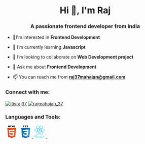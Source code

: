 <h1 align="center">Hi 👋, I'm Raj</h1>
<h3 align="center">A passionate frontend developer from India</h3>

<!--<p align="left"> <a href="https://github.com/ryo-ma/github-profile-trophy"><img src="https://github-profile-trophy.vercel.app/?username=rajm3704" alt="rajm3704" /></a> </p>-->

- 👀I'm interested in **Frontend Development**

- 🌱 I’m currently learning **Javascript**

- 👯 I’m looking to collaborate on **Web Development project**

- 💬 Ask me about **Frontend Development**

- 📫 You can reach me from **raj37mahajan@gmail.com**

<h3 align="left">Connect with me:</h3>
<p align="left">
<a href="https://twitter.com/itisraj37" target="blank"><img align="center" src="https://raw.githubusercontent.com/rahuldkjain/github-profile-readme-generator/master/src/images/icons/Social/twitter.svg" alt="itisraj37" height="30" width="40" /></a>
<a href="https://instagram.com/rajmahajan_37/" target="blank"><img align="center" src="https://raw.githubusercontent.com/rahuldkjain/github-profile-readme-generator/master/src/images/icons/Social/instagram.svg" alt="rajmahajan_37" height="30" width="40" /></a>
</p>

<h3 align="left">Languages and Tools:</h3>
<p align="left"> <img src="https://raw.githubusercontent.com/devicons/devicon/master/icons/html5/html5-original-wordmark.svg" alt="html5" width="40" height="40"/> </a> <a href="https://reactjs.org/" target="_blank" rel="noreferrer"><a href="https://github.com/Rajm3704/" target="_blank" rel="noreferrer"> <img src="https://raw.githubusercontent.com/devicons/devicon/master/icons/css3/css3-original-wordmark.svg" alt="css3" width="40" height="40"/> </a> <a href="https://github.com/Rajm3704/" target="_blank" rel="noreferrer">  <img src="https://raw.githubusercontent.com/devicons/devicon/master/icons/react/react-original-wordmark.svg" alt="react" width="40" height="40"/> </a>
  <img src"https://w7.pngwing.com/pngs/640/199/png-transparent-javascript-logo-html-javascript-logo-angle-text-rectangle.png">
</p>

<!--<p><img align="center" src="https://github-readme-stats.vercel.app/api/top-langs?username=rajm3704&show_icons=true&locale=en&layout=compact" alt="rajm3704" /></p>-->
